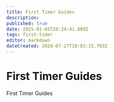 ```yaml
---
title: First Timer Guides
description: 
published: true
date: 2025-01-05T20:24:41.889Z
tags: first-timer
editor: markdown
dateCreated: 2024-07-27T10:03:15.703Z
---
```


# First Timer Guides
First Timer Guides
